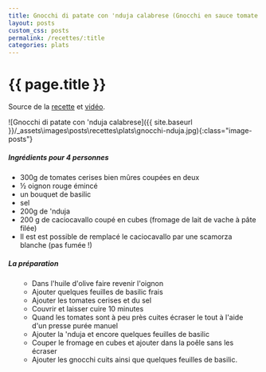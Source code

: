 ```yaml
---
title: Gnocchi di patate con 'nduja calabrese (Gnocchi en sauce tomate et 'nduja )
layout: posts
custom_css: posts
permalink: /recettes/:title
categories: plats
---
```


# {{ page.title }}

Source de la [recette](http://theblogdeclementine.blogspot.com/2020/10/gnocchi-di-patate-con-nduja-calabrese.html)
et [vidéo](https://www.youtube.com/watch?v=QkKN6mB9Rmk&ab_channel=SfizidiCalabria).

![Gnocchi di patate con 'nduja calabrese]({{ site.baseurl }}/_assets\images\posts\recettes\plats\gnocchi-nduja.jpg){:class="image-posts"}

##### Ingrédients pour 4 personnes

- 300g de tomates cerises bien mûres coupées en deux
- ½ oignon rouge émincé
- un bouquet de basilic
- sel
- 200g de 'nduja
- 200 g de caciocavallo coupé en cubes (fromage de lait de vache à pâte filée)
- Il est est possible de remplacé le caciocavallo par une scamorza blanche (pas fumée !)

##### La préparation

<ul id="prepa">

<section id="categories" markdown="1">

- Dans l'huile d'olive faire revenir l'oignon
- Ajouter quelques feuilles de basilic frais
- Ajouter les tomates cerises et du sel
- Couvrir et laisser cuire 10 minutes
- Quand les tomates sont à peu près cuites écraser le tout à l'aide d'un presse purée manuel
- Ajouter la 'nduja et encore quelques feuilles de basilic
- Couper le fromage en cubes et ajouter dans la poêle sans les écraser
- Ajouter les gnocchi cuits ainsi que quelques feuilles de basilic.

</section>

</ul>